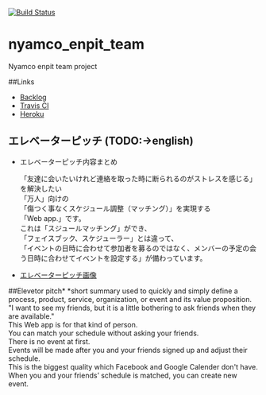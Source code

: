 [![Build Status](https://travis-ci.org/aiit2016/nyamco_enpit_team.svg?branch=master)](https://travis-ci.org/aiit2016/nyamco_enpit_team)

# nyamco_enpit_team
Nyamco enpit team project

##Links
- [Backlog](https://trello.com/b/8wf5MqEp/aiit-enpit-2016-nyamco)
- [Travis CI](https://travis-ci.org/aiit2016/nyamco_enpit_team)
- [Heroku](https://murmuring-citadel-48994.herokuapp.com/)

## エレベーターピッチ (TODO:->english)
- エレベーターピッチ内容まとめ 　　

  「友達に会いたいけれど連絡を取った時に断られるのがストレスを感じる」を解決したい  
  「万人」向けの  
  「傷つく事なくスケジュール調整（マッチング）」を実現する  
  「Web app.」です。  
  これは「スジュールマッチング」ができ、  
  「フェイスブック、スケジューラー」とは違って、  
  「イベントの日時に合わせて参加者を募るのではなく、メンバーの予定の会う日時に合わせてイベントを設定する」が備わっています。  

- [エレベーターピッチ画像](./wireframe/20160929_images/DSC_0370.JPG)

##Elevetor pitch*
 *short summary used to quickly and simply define a process, product, service, organization, or event and its value proposition.
"I want to see my friends, but it is a little bothering to ask friends when they are available."  
This Web app is for that kind of person.  
You can match your schedule without asking your friends.  
There is no event at first.  
Events will be made after you and your friends signed up and adjust their schedule.  
This is the biggest quality which Facebook and Google Calender don't have.  
When you and your friends’ schedule is matched, you can create new event.  
